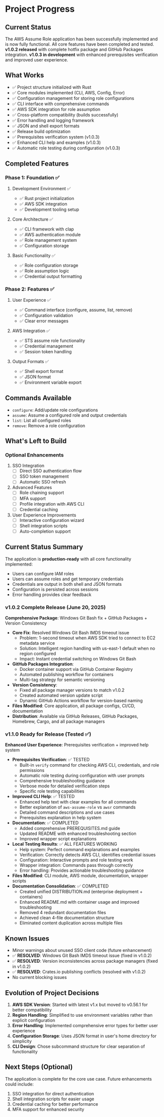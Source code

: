 # Project Progress

## Current Status
The AWS Assume Role application has been successfully implemented and is now fully functional. All core features have been completed and tested. **v1.0.2 released** with complete hotfix package and GitHub Packages integration. **v1.0.3 in development** with enhanced prerequisites verification and improved user experience.

## What Works
- ✅ Project structure initialized with Rust
- ✅ Core modules implemented (CLI, AWS, Config, Error)
- ✅ Configuration management for storing role configurations
- ✅ CLI interface with comprehensive commands
- ✅ AWS SDK integration for role assumption
- ✅ Cross-platform compatibility (builds successfully)
- ✅ Error handling and logging framework
- ✅ JSON and shell export formats
- ✅ Release build optimization
- ✅ Prerequisites verification system (v1.0.3)
- ✅ Enhanced CLI help and examples (v1.0.3)
- ✅ Automatic role testing during configuration (v1.0.3)

## Completed Features

### Phase 1: Foundation ✅
1. Development Environment ✅
   - ✅ Rust project initialization
   - ✅ AWS SDK integration
   - ✅ Development tooling setup

2. Core Architecture ✅
   - ✅ CLI framework with clap
   - ✅ AWS authentication module
   - ✅ Role management system
   - ✅ Configuration storage

3. Basic Functionality ✅
   - ✅ Role configuration storage
   - ✅ Role assumption logic
   - ✅ Credential output formatting

### Phase 2: Features ✅
1. User Experience ✅
   - ✅ Command interface (configure, assume, list, remove)
   - ✅ Configuration validation
   - ✅ Clear error messages

2. AWS Integration ✅
   - ✅ STS assume role functionality
   - ✅ Credential management
   - ✅ Session token handling

3. Output Formats ✅
   - ✅ Shell export format
   - ✅ JSON format
   - ✅ Environment variable export

## Commands Available
- `configure`: Add/update role configurations
- `assume`: Assume a configured role and output credentials
- `list`: List all configured roles
- `remove`: Remove a role configuration

## What's Left to Build

### Optional Enhancements
1. SSO Integration
   - [ ] Direct SSO authentication flow
   - [ ] SSO token management
   - [ ] Automatic SSO refresh

2. Advanced Features
   - [ ] Role chaining support
   - [ ] MFA support
   - [ ] Profile integration with AWS CLI
   - [ ] Credential caching

3. User Experience Improvements
   - [ ] Interactive configuration wizard
   - [ ] Shell integration scripts
   - [ ] Auto-completion support

## Current Status Summary
The application is **production-ready** with all core functionality implemented:
- Users can configure IAM roles
- Users can assume roles and get temporary credentials
- Credentials are output in both shell and JSON formats
- Configuration is persisted across sessions
- Error handling provides clear feedback

### v1.0.2 Complete Release (June 20, 2025)
**Comprehensive Package**: Windows Git Bash fix + GitHub Packages + Version Consistency
- **Core Fix**: Resolved Windows Git Bash IMDS timeout issue
  - Problem: 1-second timeout when AWS SDK tried to connect to EC2 metadata service
  - Solution: Intelligent region handling with us-east-1 default when no region configured
  - Impact: Instant credential switching on Windows Git Bash
- **GitHub Packages Integration**: 
  - Docker container support via GitHub Container Registry
  - Automated publishing workflow for containers
  - Multi-tag strategy for semantic versioning
- **Version Consistency**: 
  - Fixed all package manager versions to match v1.0.2
  - Created automated version update script
  - Dynamic GitHub Actions workflow for version-based naming
- **Files Modified**: Core application, all package configs, CI/CD, documentation
- **Distribution**: Available via GitHub Releases, GitHub Packages, Homebrew, Cargo, and all package managers

### v1.1.0 Ready for Release (Tested ✅)
**Enhanced User Experience**: Prerequisites verification + improved help system
- **Prerequisites Verification**: ✅ TESTED
  - Built-in `verify` command for checking AWS CLI, credentials, and role permissions
  - Automatic role testing during configuration with user prompts
  - Comprehensive troubleshooting guidance
  - Verbose mode for detailed verification steps
  - Specific role testing capabilities
- **Improved CLI Help**: ✅ TESTED
  - Enhanced help text with clear examples for all commands
  - Better explanation of `aws-assume-role` vs `awsr` commands
  - Detailed command descriptions and use cases
  - Prerequisites explanation in help system
- **Documentation**: ✅ COMPLETED
  - Added comprehensive PREREQUISITES.md guide
  - Updated README with enhanced troubleshooting section
  - Improved wrapper script explanations
- **Local Testing Results**: ✅ ALL FEATURES WORKING
  - Help system: Perfect command explanations and examples
  - Verification: Correctly detects AWS CLI, identifies credential issues
  - Configuration: Interactive prompts and role testing work
  - Wrapper integration: Commands pass through correctly
  - Error handling: Provides actionable troubleshooting guidance
- **Files Modified**: CLI module, AWS module, documentation, wrapper scripts
- **Documentation Consolidation**: ✅ COMPLETED
  - Created unified DISTRIBUTION.md (enterprise deployment + containers)
  - Enhanced README.md with container usage and improved troubleshooting
  - Removed 4 redundant documentation files
  - Achieved clean 4-file documentation structure
  - Eliminated content duplication across multiple files

## Known Issues
- Minor warnings about unused SSO client code (future enhancement)
- ✅ **RESOLVED**: Windows Git Bash IMDS timeout issue (fixed in v1.0.2)
- ✅ **RESOLVED**: Version inconsistencies across package managers (fixed in v1.0.2)
- ✅ **RESOLVED**: Crates.io publishing conflicts (resolved with v1.0.2)
- No current blocking issues

## Evolution of Project Decisions
1. **AWS SDK Version**: Started with latest v1.x but moved to v0.56.1 for better compatibility
2. **Region Handling**: Simplified to use environment variables rather than explicit configuration
3. **Error Handling**: Implemented comprehensive error types for better user experience
4. **Configuration Storage**: Uses JSON format in user's home directory for simplicity
5. **CLI Design**: Chose subcommand structure for clear separation of functionality

## Next Steps (Optional)
The application is complete for the core use case. Future enhancements could include:
1. SSO integration for direct authentication
2. Shell integration scripts for easier usage
3. Credential caching for better performance
4. MFA support for enhanced security 